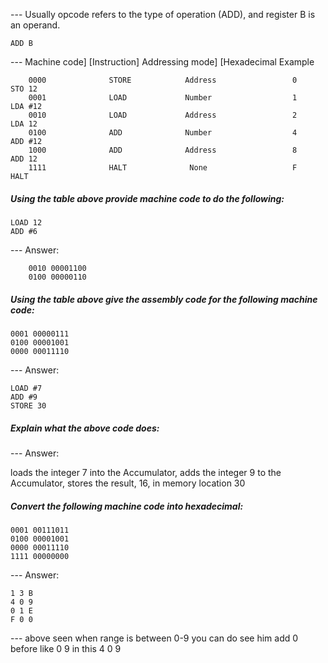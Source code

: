 --- Usually opcode refers to the type of operation (ADD), and register B is an operand. 

```
ADD B
```



--- Machine code]	[Instruction]	Addressing mode]	[Hexadecimal	Example

```
    0000	          STORE	           Address	               0	    STO 12
    0001	          LOAD	           Number	               1        LDA #12
    0010	          LOAD	           Address	               2	    LDA 12
    0100	          ADD	           Number	               4	    ADD #12
    1000	          ADD	           Address	               8	    ADD 12
    1111	          HALT	            None	               F	    HALT
```

##### Using the table above provide machine code to do the following:

```
LOAD 12
ADD #6

```
--- Answer:

```
    0010 00001100
    0100 00000110
```

##### Using the table above give the assembly code for the following machine code:

```
0001 00000111
0100 00001001
0000 00011110
```

--- Answer:

```
LOAD #7
ADD #9
STORE 30
```

##### Explain what the above code does:

--- Answer:

loads the integer 7 into the Accumulator, adds the integer 9 to the Accumulator, stores the result, 16, in memory location 30


##### Convert the following machine code into hexadecimal:
```
0001 00111011
0100 00001001
0000 00011110
1111 00000000
```

--- Answer:
```
1 3 B
4 0 9
0 1 E
F 0 0
```

--- above seen when range is between 0-9 you can do see him add 0 before like 0 9 in this 4 0 9